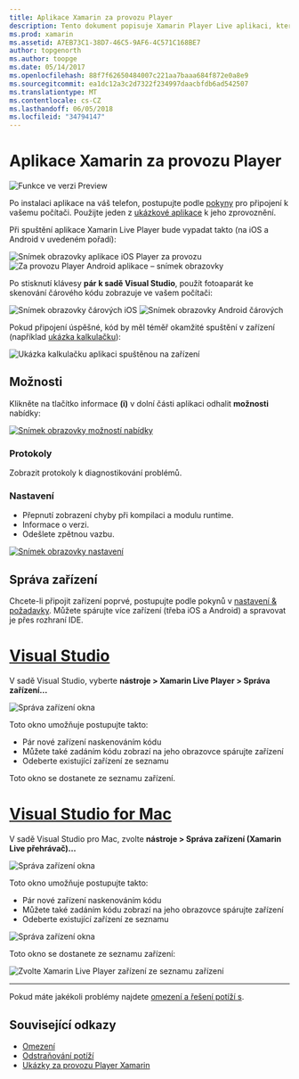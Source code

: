 ```yaml
---
title: Aplikace Xamarin za provozu Player
description: Tento dokument popisuje Xamarin Player Live aplikaci, která slouží k zobrazení náhledu změn kódu za provozu na zařízení. Popisuje nastavení, ukázky, protokoly, nastavení a správa zařízení a další.
ms.prod: xamarin
ms.assetid: A7EB73C1-38D7-46C5-9AF6-4C571C168BE7
author: topgenorth
ms.author: toopge
ms.date: 05/14/2017
ms.openlocfilehash: 88f7f62650484007c221aa7baaa684f872e0a8e9
ms.sourcegitcommit: ea1dc12a3c2d7322f234997daacbfdb6ad542507
ms.translationtype: MT
ms.contentlocale: cs-CZ
ms.lasthandoff: 06/05/2018
ms.locfileid: "34794147"
---
```

# <a name="xamarin-live-player-app"></a>Aplikace Xamarin za provozu Player

![Funkce ve verzi Preview](~/media/shared/preview.png)

Po instalaci aplikace na váš telefon, postupujte podle [pokyny](~/tools/live-player/install.md) pro připojení k vašemu počítači. Použijte jeden z [ukázkové aplikace](~/tools/live-player/samples.md) k jeho zprovoznění.

Při spuštění aplikace Xamarin Live Player bude vypadat takto (na iOS a Android v uvedeném pořadí):

![Snímek obrazovky aplikace iOS Player za provozu](player-images/app-iphone-sml.png) ![Za provozu Player Android aplikace – snímek obrazovky](player-images/app-android-sml.png)

Po stisknutí klávesy **pár k sadě Visual Studio**, použít fotoaparát ke skenování čárového kódu zobrazuje ve vašem počítači:

![Snímek obrazovky čárových iOS](player-images/scan-iphone-sml.png) ![Snímek obrazovky Android čárových](player-images/scan-android-sml.png)

Pokud připojení úspěšné, kód by měl téměř okamžité spuštění v zařízení (například [ukázka kalkulačku](https://developer.xamarin.com/samples/mobile/LivePlayer/BasicCalculator)):

![Ukázka kalkulačku aplikaci spuštěnou na zařízení](player-images/basic-calculator-iphone-sml.png)

## <a name="options"></a>Možnosti

Klikněte na tlačítko informace **(i)** v dolní části aplikaci odhalit **možnosti** nabídky:

[![Snímek obrazovky možností nabídky](player-images/options-sml.png)](player-images/options.png#lightbox)

### <a name="logs"></a>Protokoly

Zobrazit protokoly k diagnostikování problémů.

### <a name="settings"></a>Nastavení

- Přepnutí zobrazení chyby při kompilaci a modulu runtime.
- Informace o verzi.
- Odešlete zpětnou vazbu.

[![Snímek obrazovky nastavení](player-images/settings-sml.png)](player-images/settings.png#lightbox)

## <a name="managing-devices"></a>Správa zařízení

Chcete-li připojit zařízení poprvé, postupujte podle pokynů v [nastavení & požadavky](~/tools/live-player/install.md). Můžete spárujte více zařízení (třeba iOS a Android) a spravovat je přes rozhraní IDE.

# <a name="visual-studiotabwindows"></a>[Visual Studio](#tab/windows)

V sadě Visual Studio, vyberte **nástroje > Xamarin Live Player > Správa zařízení...**

![Správa zařízení okna](player-images/manage-tools-menu-vs.png)

Toto okno umožňuje postupujte takto:

- Pár nové zařízení naskenováním kódu
- Můžete také zadáním kódu zobrazí na jeho obrazovce spárujte zařízení
- Odeberte existující zařízení ze seznamu

Toto okno se dostanete ze seznamu zařízení.

# <a name="visual-studio-for-mactabmacos"></a>[Visual Studio for Mac](#tab/macos)

V sadě Visual Studio pro Mac, zvolte **nástroje > Správa zařízení (Xamarin Live přehrávač)...**

![Správa zařízení okna](player-images/manage-tools-menu.png)

Toto okno umožňuje postupujte takto:

- Pár nové zařízení naskenováním kódu
- Můžete také zadáním kódu zobrazí na jeho obrazovce spárujte zařízení
- Odeberte existující zařízení ze seznamu

![Správa zařízení okna](player-images/manage.png)

Toto okno se dostanete ze seznamu zařízení:

![Zvolte Xamarin Live Player zařízení ze seznamu zařízení](player-images/manage-device-menu.png)

-----

Pokud máte jakékoli problémy najdete [omezení a řešení potíží s](~/tools/live-player/troubleshooting.md).

## <a name="related-links"></a>Související odkazy

- [Omezení](~/tools/live-player/limitations.md)
- [Odstraňování potíží](~/tools/live-player/troubleshooting.md)
- [Ukázky za provozu Player Xamarin](samples.md)
